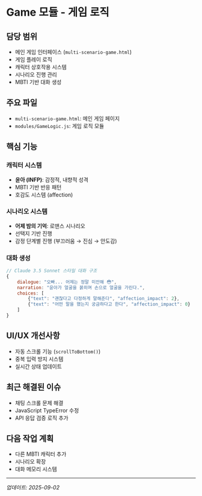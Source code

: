 # Game 모듈 - 게임 로직

## 담당 범위
- 메인 게임 인터페이스 (`multi-scenario-game.html`)
- 게임 플레이 로직
- 캐릭터 상호작용 시스템
- 시나리오 진행 관리
- MBTI 기반 대화 생성

## 주요 파일
- `multi-scenario-game.html`: 메인 게임 페이지
- `modules/GameLogic.js`: 게임 로직 모듈

## 핵심 기능
### 캐릭터 시스템
- **윤아 (INFP)**: 감정적, 내향적 성격
- MBTI 기반 반응 패턴
- 호감도 시스템 (affection)

### 시나리오 시스템
- **어제 밤의 기억**: 로맨스 시나리오
- 선택지 기반 진행
- 감정 단계별 진행 (부끄러움 → 진심 → 안도감)

### 대화 생성
```javascript
// Claude 3.5 Sonnet 스타일 대화 구조
{
    dialogue: "오빠... 어제는 정말 미안해 😳",
    narration: "윤아가 얼굴을 붉히며 손으로 얼굴을 가린다.",
    choices: [
        {"text": "괜찮다고 다정하게 말해준다", "affection_impact": 2},
        {"text": "어떤 말을 했는지 궁금하다고 한다", "affection_impact": 0}
    ]
}
```

## UI/UX 개선사항
- 자동 스크롤 기능 (`scrollToBottom()`)
- 중복 입력 방지 시스템
- 실시간 상태 업데이트

## 최근 해결된 이슈
- 채팅 스크롤 문제 해결
- JavaScript TypeError 수정
- API 응답 검증 로직 추가

## 다음 작업 계획
- 다른 MBTI 캐릭터 추가
- 시나리오 확장
- 대화 메모리 시스템

---
*업데이트: 2025-09-02*